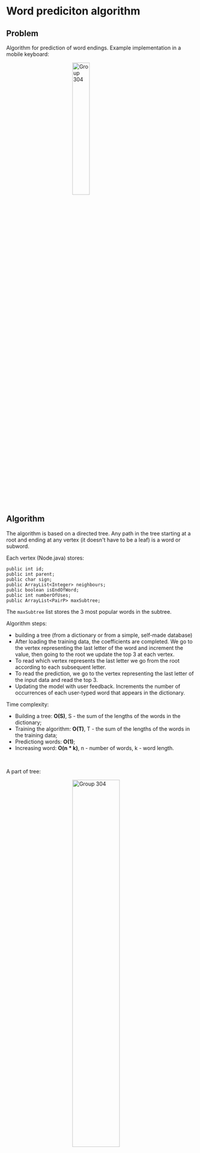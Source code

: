 # Word prediciton algorithm

## Problem

Algorithm for prediction of word endings. 
Example implementation in a mobile keyboard:

<img style="margin-left: 35%; width:30%;" src="https://user-images.githubusercontent.com/120416913/219973743-0dbaf256-002e-4a8a-889c-085730388014.png" alt="Group 304">

</br>

## Algorithm
The algorithm is based on a directed tree. Any path in the tree starting at a root and ending at any vertex (it doesn't have to be a leaf) is a word or subword.

Each vertex (Node.java) stores:
```
public int id;
public int parent;
public char sign;
public ArrayList<Integer> neighbours;
public boolean isEndOfWord;
public int numberOfUses;
public ArrayList<PairP> maxSubtree;
```
The ```maxSubtree``` list stores the 3 most popular words in the subtree.

Algorithm steps:
- building a tree (from a dictionary or from a simple, self-made database)
- After loading the training data, the coefficients are completed. We go to the vertex representing the last letter of the word and increment the value, then going to the root we update the top 3 at each vertex.
- To read which vertex represents the last letter we go from the root according to each subsequent letter.
- To read the prediction, we go to the vertex representing the last letter of the input data and read the top 3.
- Updating the model with user feedback. Increments the number of occurrences of each user-typed word that appears in the dictionary.

Time complexity:
- Building a tree: <b>O(S)</b>, S - the sum of the lengths of the words in the dictionary;
- Training the algorithm: <b>O(T)</b>, T - the sum of the lengths of the words in the training data;
- Predictiong words: <b>O(1)</b>;
- Increasing word: <b>O(n * k)</b>, n - number of words, k - word length.

<br />

A part of tree:

<img src="https://user-images.githubusercontent.com/120416913/219974992-c5582142-2a46-4cdb-b2d4-1aaef6a0524f.png" alt="Group 304" style="margin-left: 35%; width:50%;">

## Collecting data
### Dictionary
To download the entire dictionary of the Polish language, I used the python library - selenium. The downloaded dictionary has about 200,000 words.
### Training data
The best training data in this case are simple conversations, not books or articles.
Where to get normal human conversations from?

Messenger would be cool, but it's hard :((

So, I visited youtube and downloaded the audio of the 6 most popular videos in Poland (I used a python library converting audio to text), thanks to which I acquired 24,000 learning words :))
They were lifestyle movies, so they contained a lot of plain popular language. I could teach the tree with data from literary works, then predictions would be made based on, for example, Pan Tadeusz by Mickiewicz.

## Future
### API
Creating an API is not a problem, because the time complexity of the algorithm allows you to save the tree in the database (~195,000 records) and operate on the database as on the PredictionTree class. To implement the solution as an API, you can use one of the frameworks, e.g. flask, spring.

### Predicting next words
